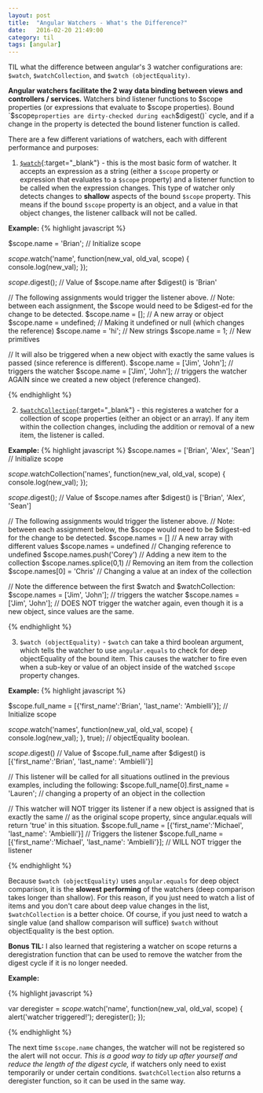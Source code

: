 ```yaml
---
layout: post
title:  "Angular Watchers - What's the Difference?"
date:   2016-02-20 21:49:00
category: til
tags: [angular]
---
```


TIL what the difference between angular's 3 watcher configurations are: `$watch`, `$watchCollection`, and `$watch (objectEquality)`.

__Angular watchers facilitate the 2 way data binding between views and controllers / services.__ Watchers bind listener functions to $scope properties (or expressions that evaluate to $scope properties). Bound `$scope` properties are dirty-checked during each `$digest()` cycle, and if a change in the property is detected the bound listener function is called.

There are a few different variations of watchers, each with different performance and purposes:

1) [`$watch`][watch]{:target="_blank"} - this is the most basic form of watcher. It accepts an expression as a string (either a `$scope` property or expression that evaluates to a `$scope` property) and a listener function to be called when the expression changes. This type of watcher only detects changes to __shallow__ aspects of the bound `$scope` property. This means if the bound `$scope` property is an object, and a value in that object changes, the listener callback will not be called.

__Example:__
{% highlight javascript %}

$scope.name = 'Brian'; // Initialize scope

$scope.$watch('name', function(new_val, old_val, scope) {
	console.log(new_val);
});

$scope.$digest(); // Value of $scope.name after $digest() is 'Brian'

// The following assignments would trigger the listener above.
// Note: between each assignment, the $scope would need to be $digest-ed for the change to be detected.
$scope.name = []; // A new array or object
$scope.name = undefined; // Making it undefined or null (which changes the reference)
$scope.name = 'hi'; // New strings
$scope.name = 1; // New primitives

// It will also be triggered when a new object with exactly the same values is passed (since reference is different).
$scope.name = ['Jim', 'John']; // triggers the watcher
$scope.name = ['Jim', 'John']; // triggers the watcher AGAIN since we created a new object (reference changed).

{% endhighlight %}

2) [`$watchCollection`][watch-collection]{:target="_blank"} - this registeres a watcher for a collection of scope properties (either an object or an array). If any item within the collection changes, including the addition or removal of a new item, the listener is called.

__Example:__
{% highlight javascript %}
$scope.names = ['Brian', 'Alex', 'Sean'] // Initialize scope

$scope.$watchCollection('names', function(new_val, old_val, scope) {
	console.log(new_val);
});

$scope.$digest(); // Value of $scope.names after $digest() is ['Brian', 'Alex', 'Sean']


// The following assignments would trigger the listener above.
// Note: between each assignment below, the $scope would need to be $digest-ed for the change to be detected.
$scope.names = [] // A new array with different values
$scope.names = undefined // Changing reference to undefined
$scope.names.push('Corey') // Adding a new item to the collection
$scope.names.splice(0,1) // Removing an item from the collection
$scope.names[0] = 'Chris' // Changing a value at an index of the collection

// Note the difference between the first $watch and $watchCollection:
$scope.names = ['Jim', 'John']; // triggers the watcher
$scope.names = ['Jim', 'John']; // DOES NOT trigger the watcher again, even though it is a new object, since values are the same.

{% endhighlight %}

3) `$watch (objectEquality)` - `$watch` can take a third boolean argument, which tells the watcher to use `angular.equals` to check for deep objectEquality of the bound item. This causes the watcher to fire even when a sub-key or value of an object inside of the watched `$scope` property changes.

__Example:__
{% highlight javascript %}

$scope.full_name = [{'first_name':'Brian', 'last_name': 'Ambielli'}]; // Initialize scope

$scope.$watch('names', function(new_val, old_val, scope) {
	console.log(new_val);
}, true); // objectEquality boolean.

$scope.$digest() // Value of $scope.full_name after $digest() is [{'first_name':'Brian', 'last_name': 'Ambielli'}]

// This listener will be called for all situations outlined in the previous examples, including the following:
$scope.full_name[0].first_name = 'Lauren'; // changing a property of an object in the collection

// This watcher will NOT trigger its listener if a new object is assigned that is exactly the same
// as the original scope property, since angular.equals will return 'true' in this situation.
$scope.full_name = [{'first_name':'Michael', 'last_name': 'Ambielli'}] // Triggers the listener
$scope.full_name = [{'first_name':'Michael', 'last_name': 'Ambielli'}]; // WILL NOT trigger the listener

{% endhighlight %}

Because `$watch (objectEquality)` uses `angular.equals` for deep object comparison, it is the __slowest performing__ of the watchers (deep comparison takes longer than shallow). For this reason, if you just need to watch a list of items and you don't care about deep value changes in the list, `$watchCollection` is a better choice. Of course, if you just need to watch a single value (and shallow comparison will suffice) `$watch` without objectEquality is the best option.

__Bonus TIL:__ I also learned that registering a watcher on scope returns a deregistration function that can be used to remove the watcher from the digest cycle if it is no longer needed.

__Example:__

{% highlight javascript %}

var deregister = $scope.$watch('name', function(new_val, old_val, scope) {
	alert('watcher triggered!');
	deregister();
});

{% endhighlight %}

The next time `$scope.name` changes, the watcher will not be registered so the alert will not occur. *This is a good way to tidy up after yourself and reduce the length of the digest cycle,* if watchers only need to exist temporarily or under certain conditions. `$watchCollection` also returns a deregister function, so it can be used in the same way.


[watch]: https://docs.angularjs.org/api/ng/type/$rootScope.Scope#$watch
[watch-collection]: https://docs.angularjs.org/api/ng/type/$rootScope.Scope#$watchCollection

